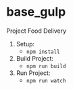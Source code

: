 # base_gulp

Project Food Delivery

1.  Setup:
    - `npm install`
2.  Build Project:
    - `npm run build`
3.  Run Project:
    - `npm run watch`
